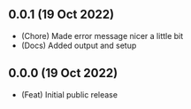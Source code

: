 ## 0.0.1 (19 Oct 2022)

-   (Chore) Made error message nicer a little bit
-   (Docs) Added output and setup

## 0.0.0 (19 Oct 2022)

-   (Feat) Initial public release

